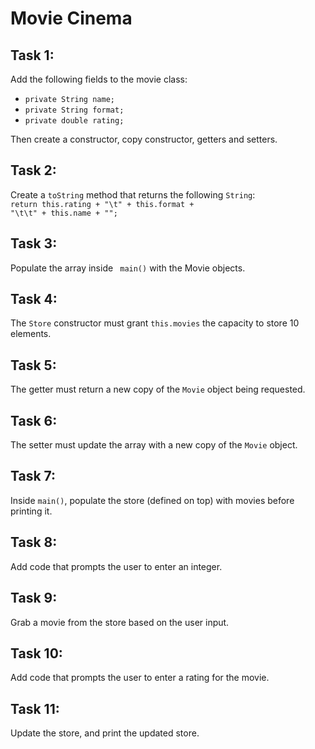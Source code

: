 # Movie Cinema

## Task 1: 
Add the following fields to the movie class:
- <code>private String name;</code><br>
- <code>private String format;</code><br>
- <code>private double rating;</code><br>

Then create a constructor, copy constructor, getters and setters.

## Task 2:
Create a <code>toString</code> method that returns the following <code>String</code>:<br>
<code>return this.rating + "\t" + this.format + "\t\t" + this.name + "";</code><br>

## Task 3:
Populate the array inside <code> main()</code> with the Movie objects.

## Task 4:
The <code>Store</code> constructor must grant <code>this.movies</code> the capacity to store 10 elements.

## Task 5:
The getter must return a new copy of the <code>Movie</code> object being requested.
  
## Task 6:
The setter must update the array with a new copy of the <code>Movie</code> object.

## Task 7:
Inside <code>main()</code>, populate the store (defined on top) with movies before printing it.

## Task 8:
Add code that prompts the user to enter an integer.

## Task 9:
Grab a movie from the store based on the user input.

## Task 10:
Add code that prompts the user to enter a rating for the movie.

## Task 11:
Update the store, and print the updated store.
